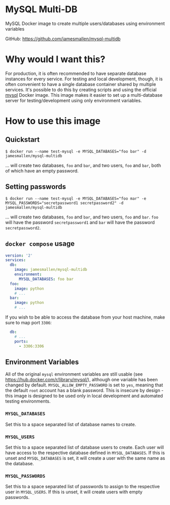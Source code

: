 # MySQL Multi-DB

MySQL Docker image to create multiple users/databases using environment variables

GitHub: https://github.com/jamesmallen/mysql-multidb

# Why would I want this?

For production, it is often recommended to have separate database instances for every service. For testing and local development, though, it is often convenient to have a single database container shared by multiple services. It's possible to do this by creating scripts and using the official [mysql](https://hub.docker.com/_/mysql/) Docker image. This image makes it easier to set up a multi-database server for testing/development using only environment variables.

# How to use this image

## Quickstart

```console
$ docker run --name test-mysql -e MYSQL_DATABASES="foo bar" -d jamesmallen/mysql-multidb
```

... will create two databases, `foo` and `bar`, and two users, `foo` and `bar`, both of which have an empty password.

## Setting passwords

```console
$ docker run --name test-mysql -e MYSQL_DATABASES="foo mar" -e MYSQL_PASSWORDS="secretpassword1 secretpassword2" -d jamesmallen/mysql-multidb
```

... will create two databases, `foo` and `bar`, and two users, `foo` and `bar`. `foo` will have the password `secretpassword1` and `bar` will have the password `secretpassword2`.

## `docker compose` usage

```yaml
version: '2'
services:
  db:
    image: jamesmallen/mysql-multidb
    environment:
      MYSQL_DATABASES: foo bar
  foo:
    image: python
    # ...
  bar:
    image: python
    # ...
```

If you wish to be able to access the database from your host machine, make sure to map port `3306`:

```yaml
  db:
    # ...
    ports:
      - 3306:3306
```

## Environment Variables

All of the original `mysql` environment variables are still usable (see https://hub.docker.com/r/library/mysql/), although one variable has been changed by default. `MYSQL_ALLOW_EMPTY_PASSWORD` is set to `yes`, meaning that the default `root` account has a blank password. This is insecure by design - this image is designed to be used only in local development and automated testing environments.

### `MYSQL_DATABASES`

Set this to a space separated list of database names to create.

### `MYSQL_USERS`

Set this to a space separated list of database users to create. Each user will have access to the respective database defined in `MYSQL_DATABASES`. If this is unset and `MYSQL_DATABASES` is set, it will create a user with the same name as the database.

### `MYSQL_PASSWORDS`

Set this to a space separated list of passwords to assign to the respective user in `MYSQL_USERS`. If this is unset, it will create users with empty passwords.
